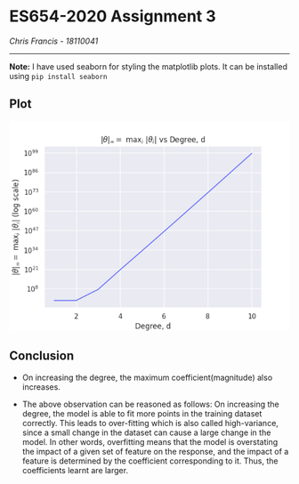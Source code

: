 # ES654-2020 Assignment 3

*Chris Francis* - *18110041*

------
**Note:** I have used seaborn for styling the matplotlib plots. It can be installed using `pip install seaborn`

## Plot

![plot](images/q5_plot.png)

## Conclusion

* On increasing the degree, the maximum coefficient(magnitude) also increases. 

* The above observation can be reasoned as follows: On increasing the degree, the model is able to fit more points in the training dataset correctly. This leads to over-fitting which is also called high-variance, since a small change in the dataset can cause a large change in the model. In other words, overfitting means that the model is overstating the impact of a given set of feature on the response, and the impact of a feature is determined by the coefficient corresponding to it. Thus, the coefficients learnt are larger.
